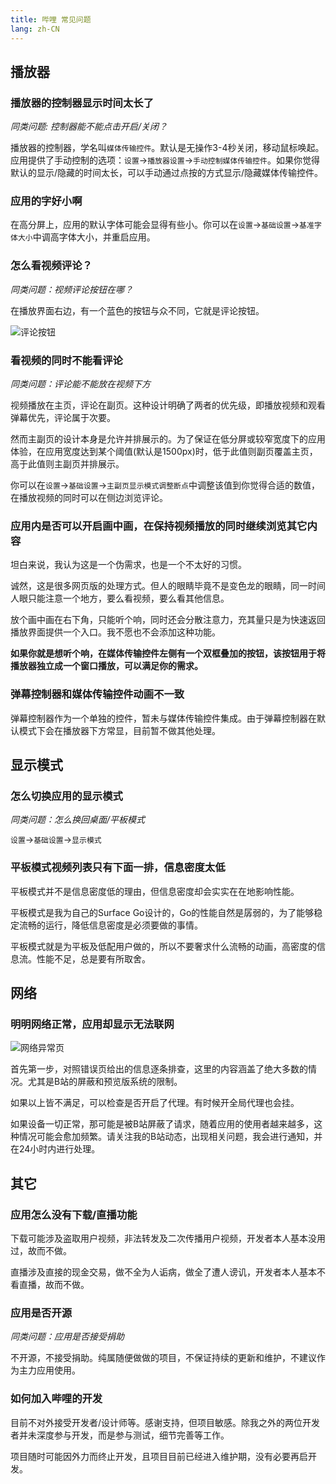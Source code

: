 ```yaml
---
title: 哔哩 常见问题
lang: zh-CN
---
```


## 播放器

### 播放器的控制器显示时间太长了

*同类问题: 控制器能不能点击开启/关闭？*

播放器的控制器，学名叫`媒体传输控件`。默认是无操作3-4秒关闭，移动鼠标唤起。应用提供了手动控制的选项：`设置`->`播放器设置`->`手动控制媒体传输控件`。如果你觉得默认的显示/隐藏的时间太长，可以手动通过点按的方式显示/隐藏媒体传输控件。

### 应用的字好小啊

在高分屏上，应用的默认字体可能会显得有些小。你可以在`设置`->`基础设置`->`基准字体大小`中调高字体大小，并重启应用。

### 怎么看视频评论？

*同类问题：视频评论按钮在哪？*

在播放界面右边，有一个蓝色的按钮与众不同，它就是评论按钮。

![评论按钮](https://i.loli.net/2020/06/22/RE8ercl71ftCPHV.png)

### 看视频的同时不能看评论

*同类问题：评论能不能放在视频下方*

视频播放在主页，评论在副页。这种设计明确了两者的优先级，即播放视频和观看弹幕优先，评论属于次要。

然而主副页的设计本身是允许并排展示的。为了保证在低分屏或较窄宽度下的应用体验，在应用宽度达到某个阈值(默认是1500px)时，低于此值则副页覆盖主页，高于此值则主副页并排展示。

你可以在`设置`->`基础设置`->`主副页显示模式调整断点`中调整该值到你觉得合适的数值，在播放视频的同时可以在侧边浏览评论。

### 应用内是否可以开启画中画，在保持视频播放的同时继续浏览其它内容

坦白来说，我认为这是一个伪需求，也是一个不太好的习惯。

诚然，这是很多网页版的处理方式。但人的眼睛毕竟不是变色龙的眼睛，同一时间人眼只能注意一个地方，要么看视频，要么看其他信息。

放个画中画在右下角，只能听个响，同时还会分散注意力，充其量只是为快速返回播放界面提供一个入口。我不愿也不会添加这种功能。

**如果你就是想听个响，在媒体传输控件左侧有一个双框叠加的按钮，该按钮用于将播放器独立成一个窗口播放，可以满足你的需求。**

### 弹幕控制器和媒体传输控件动画不一致

弹幕控制器作为一个单独的控件，暂未与媒体传输控件集成。由于弹幕控制器在默认模式下会在播放器下方常显，目前暂不做其他处理。

## 显示模式

### 怎么切换应用的显示模式

*同类问题：怎么换回桌面/平板模式*

`设置`->`基础设置`->`显示模式`

### 平板模式视频列表只有下面一排，信息密度太低

平板模式并不是信息密度低的理由，但信息密度却会实实在在地影响性能。

平板模式是我为自己的Surface Go设计的，Go的性能自然是孱弱的，为了能够稳定流畅的运行，降低信息密度是必须要做的事情。

平板模式就是为平板及低配用户做的，所以不要奢求什么流畅的动画，高密度的信息流。性能不足，总是要有所取舍。

## 网络

### 明明网络正常，应用却显示无法联网

![网络异常页](https://i.loli.net/2020/06/22/3jrMcNRSeTt9BCV.png)

首先第一步，对照错误页给出的信息逐条排查，这里的内容涵盖了绝大多数的情况。尤其是B站的屏蔽和预览版系统的限制。

如果以上皆不满足，可以检查是否开启了代理。有时候开全局代理也会挂。

如果设备一切正常，那可能是被B站屏蔽了请求，随着应用的使用者越来越多，这种情况可能会愈加频繁。请关注我的B站动态，出现相关问题，我会进行通知，并在24小时内进行处理。

## 其它

### 应用怎么没有下载/直播功能

下载可能涉及盗取用户视频，非法转发及二次传播用户视频，开发者本人基本没用过，故而不做。

直播涉及直接的现金交易，做不全为人诟病，做全了遭人谤讥，开发者本人基本不看直播，故而不做。

### 应用是否开源

*同类问题：应用是否接受捐助*

不开源，不接受捐助。纯属随便做做的项目，不保证持续的更新和维护，不建议作为主力应用使用。

### 如何加入哔哩的开发

目前不对外接受开发者/设计师等。感谢支持，但项目敏感。除我之外的两位开发者并未深度参与开发，而是参与测试，细节完善等工作。

项目随时可能因外力而终止开发，且项目目前已经进入维护期，没有必要再启开发。